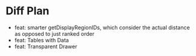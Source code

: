 # Diff Plan

* feat: smarter getDisplayRegionIDs, which consider the actual distance as opposed to just ranked order
* feat: Tables with Data
* feat: Transparent Drawer
